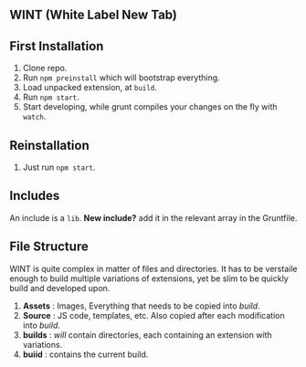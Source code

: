 WINT (White Label New Tab)
--------------------------

## First Installation

1. Clone repo.
2. Run `npm preinstall` which will bootstrap everything.
3. Load unpacked extension, at `build`.
4. Run `npm start`.
5. Start developing, while grunt compiles your changes on the fly with `watch`.

## Reinstallation

1. Just run `npm start`.

## Includes

An include is a `lib`.
**New include?** add it in the relevant array in the Gruntfile.

## File Structure

WINT is quite complex in matter of files and directories. It has to be verstaile enough to build multiple variations of extensions, yet be slim to be quickly build and developed upon.

1. **Assets** : Images, Everything that needs to be copied into *build*.
2. **Source** : JS code, templates, etc. Also copied after each modification into *build*.
3. **builds** : *will* contain directories, each containing an extension with variations.
4. **buiid**  : contains the current build.